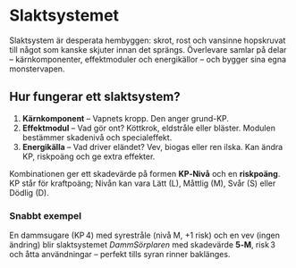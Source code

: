# Slaktsystemet

Slaktsystem är desperata hembyggen: skrot, rost och vansinne hopskruvat till något som kanske skjuter innan det sprängs. Överlevare samlar på delar – kärnkomponenter, effektmoduler och energikällor – och bygger sina egna monstervapen.

## Hur fungerar ett slaktsystem?

1. **Kärnkomponent** – Vapnets kropp. Den anger grund-KP.
2. **Effektmodul** – Vad gör ont? Köttkrok, eldstråle eller bläster. Modulen bestämmer skadenivå och specialeffekt.
3. **Energikälla** – Vad driver eländet? Vev, biogas eller ren ilska. Kan ändra KP, riskpoäng och ge extra effekter.

Kombinationen ger ett skadevärde på formen **KP‑Nivå** och en **riskpoäng**. KP står för kraftpoäng; Nivån kan vara Lätt (L), Måttlig (M), Svår (S) eller Dödlig (D).

### Snabbt exempel

En dammsugare (KP 4) med syrestråle (nivå M, +1 risk) och en vev (ingen ändring) blir slaktsystemet *DammSörplaren* med skadevärde **5‑M**, risk 3 och åtta användningar – perfekt tills syran rinner baklänges.

